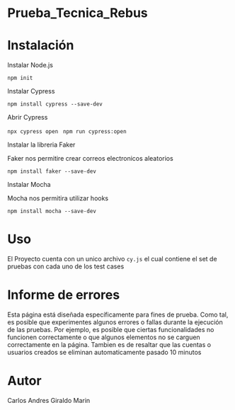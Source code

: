 # Prueba_Tecnica_Rebus

# Instalación

Instalar Node.js

`npm init`

Instalar Cypress

`npm install cypress --save-dev`

Abrir Cypress

`npx cypress open `
`npm run cypress:open`

Instalar la libreria Faker

Faker nos permitire crear correos electronicos aleatorios

`npm install faker --save-dev`

Instalar Mocha

Mocha nos permitira utilizar hooks

`npm install mocha --save-dev`

# Uso
El Proyecto cuenta con un unico archivo `cy.js` el cual contiene el set de pruebas con cada uno de los test cases

# Informe de errores
Esta página está diseñada específicamente para fines de prueba. Como tal, es posible que experimentes algunos errores o fallas durante la ejecución de las pruebas. Por ejemplo, es posible que ciertas funcionalidades no funcionen correctamente o que algunos elementos no se carguen correctamente en la página. Tambien es de resaltar que las cuentas o usuarios creados se eliminan automaticamente pasado 10 minutos

# Autor
Carlos Andres Giraldo Marin
